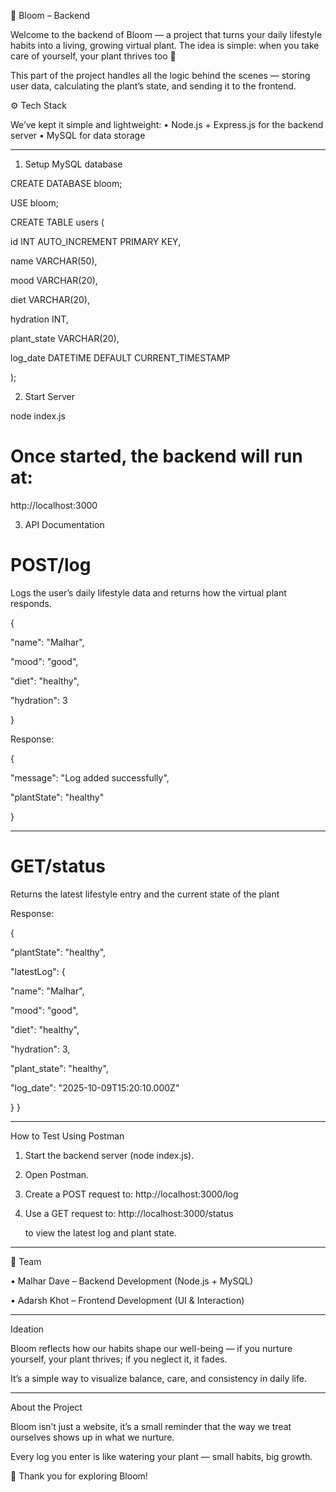 🌿 Bloom – Backend

Welcome to the backend of Bloom — a project that turns your daily lifestyle habits into a living, growing virtual plant.
The idea is simple: when you take care of yourself, your plant thrives too 🌱

This part of the project handles all the logic behind the scenes — storing user data, calculating the plant’s state, and sending it to the frontend.

⚙️ Tech Stack

We’ve kept it simple and lightweight:
	•	Node.js + Express.js for the backend server
	•	MySQL for data storage

------------------------------------------------------------------
1. Setup MySQL database

CREATE DATABASE bloom;

USE bloom;

CREATE TABLE users (

  id INT AUTO_INCREMENT PRIMARY KEY,
  
  name VARCHAR(50),
  
  mood VARCHAR(20),
  
  diet VARCHAR(20),
  
  hydration INT,
  
  plant_state VARCHAR(20),
  
  log_date DATETIME DEFAULT CURRENT_TIMESTAMP
  
);

2. Start Server

node index.js

# Once started, the backend will run at: 

http://localhost:3000

3. API Documentation

# POST/log
Logs the user’s daily lifestyle data and returns how the virtual plant responds.

{

  "name": "Malhar",
  
  "mood": "good",
  
  "diet": "healthy",
  
  "hydration": 3
  
}

Response: 

{

  "message": "Log added successfully",
  
  "plantState": "healthy"
  
}

---------------------------------------------------------------------

# GET/status

Returns the latest lifestyle entry and the current state of the plant

Response: 

{

  "plantState": "healthy",
  
  "latestLog": {
  
  "name": "Malhar",
  
  "mood": "good",
  
  "diet": "healthy",
  
  "hydration": 3,
    
  "plant_state": "healthy",
    
  "log_date": "2025-10-09T15:20:10.000Z"

  }
}

---------------------------------------------------------------------
How to Test Using Postman

1.	Start the backend server (node index.js).

2.	Open Postman.

3.	Create a POST request to:
        http://localhost:3000/log

4. Use a GET request to: 
        http://localhost:3000/status

   to view the latest log and plant state.

---------------------------------------------------------------------
👥 Team

  •	Malhar Dave – Backend Development (Node.js + MySQL)
  
  •	Adarsh Khot – Frontend Development (UI & Interaction)

---------------------------------------------------------------------

Ideation

Bloom reflects how our habits shape our well-being — if you nurture yourself, your plant thrives; if you neglect it, it fades.

It’s a simple way to visualize balance, care, and consistency in daily life.

---------------------------------------------------------------------

About the Project

Bloom isn’t just a website, it’s a small reminder that the way we treat ourselves shows up in what we nurture.

Every log you enter is like watering your plant — small habits, big growth. 



🌻 Thank you for exploring Bloom!
